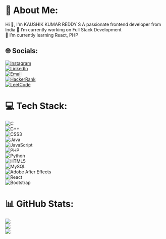 # 💫 About Me:
Hi 👋, I'm KAUSHIK KUMAR REDDY S
A passionate frontend developer from India
🔭 I’m currently working on Full Stack Development  
🌱 I’m currently learning React, PHP  

## 🌐 Socials:
[![Instagram](https://img.shields.io/badge/Instagram-%23E4405F.svg?logo=Instagram&logoColor=white)](https://instagram.com/kaushik_reddy_29)  
[![LinkedIn](https://img.shields.io/badge/LinkedIn-%230077B5.svg?logo=linkedin&logoColor=white)](https://linkedin.com/in/kaushik-kumar-reddy-s-614a76337)  
[![Email](https://img.shields.io/badge/Email-D14836?logo=gmail&logoColor=white)](mailto:kaushikkumarreddys@gmail.com)  
[![HackerRank](https://img.shields.io/badge/HackerRank-%232EC866.svg?logo=hackerrank&logoColor=white)](https://www.hackerrank.com/ks9114)  
[![LeetCode](https://img.shields.io/badge/LeetCode-%23FFA116.svg?logo=leetcode&logoColor=white)](https://leetcode.com/ADgajIxJlI)  

# 💻 Tech Stack:
![C](https://img.shields.io/badge/c-%2300599C.svg?style=for-the-badge&logo=c&logoColor=white)  
![C++](https://img.shields.io/badge/c++-%2300599C.svg?style=for-the-badge&logo=c%2B%2B&logoColor=white)  
![CSS3](https://img.shields.io/badge/css3-%231572B6.svg?style=for-the-badge&logo=css3&logoColor=white)  
![Java](https://img.shields.io/badge/java-%23ED8B00.svg?style=for-the-badge&logo=openjdk&logoColor=white)  
![JavaScript](https://img.shields.io/badge/javascript-%23323330.svg?style=for-the-badge&logo=javascript&logoColor=%23F7DF1E)  
![PHP](https://img.shields.io/badge/php-%23777BB4.svg?style=for-the-badge&logo=php&logoColor=white)  
![Python](https://img.shields.io/badge/python-3670A0?style=for-the-badge&logo=python&logoColor=ffdd54)  
![HTML5](https://img.shields.io/badge/html5-%23E34F26.svg?style=for-the-badge&logo=html5&logoColor=white)  
![MySQL](https://img.shields.io/badge/mysql-4479A1.svg?style=for-the-badge&logo=mysql&logoColor=white)  
![Adobe After Effects](https://img.shields.io/badge/Adobe%20After%20Effects-9999FF.svg?style=for-the-badge&logo=Adobe%20After%20Effects&logoColor=white)  
![React](https://img.shields.io/badge/react-%2320232a.svg?style=for-the-badge&logo=react&logoColor=%2361DAFB)  
![Bootstrap](https://img.shields.io/badge/bootstrap-%238511FA.svg?style=for-the-badge&logo=bootstrap&logoColor=white)  

# 📊 GitHub Stats:
![](https://github-readme-stats.vercel.app/api?username=Kaushik-29&theme=neon&hide_border=false&include_all_commits=false&count_private=false)  
![](https://github-readme-streak-stats.herokuapp.com/?user=Kaushik-29&theme=neon&hide_border=false)  
![](https://github-readme-stats.vercel.app/api/top-langs/?username=Kaushik-29&theme=neon&hide_border=false&include_all_commits=false&count_private=false&layout=compact)  
